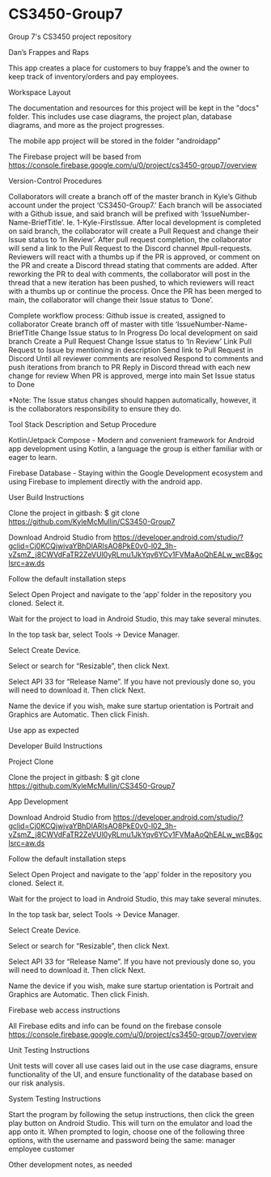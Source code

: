 # CS3450-Group7
Group 7's CS3450 project repository

Dan’s Frappes and Raps

This app creates a place for customers to buy frappe’s and the owner to keep track of inventory/orders and pay employees.

Workspace Layout

The documentation and resources for this project will be kept in the "docs" folder. This includes use case diagrams, the project plan, database diagrams, and more as the project progresses.

The mobile app project will be stored in the folder “androidapp”

The Firebase project will be based from https://console.firebase.google.com/u/0/project/cs3450-group7/overview


Version-Control Procedures

Collaborators will create a branch off of the master branch in Kyle’s Github account under the project ‘CS3450-Group7.’ Each branch will be associated with a Github issue, and said branch will be prefixed with ‘IssueNumber-Name-BriefTitle’. Ie. 1-Kyle-FirstIssue. After local development is completed on said branch, the collaborator will create a Pull Request and change their Issue status to ‘In Review’. After pull request completion, the collaborator will send a link to the Pull Request to the Discord channel #pull-requests. Reviewers will react with a thumbs up if the PR is approved, or comment on the PR and create a Discord thread stating that comments are added. After reworking the PR to deal with comments, the collaborator will post in the thread that a new iteration has been pushed, to which reviewers will react with a thumbs up or continue the process. Once the PR has been merged to main, the collaborator will change their Issue status to ‘Done’.

Complete workflow process:
Github issue is created, assigned to collaborator
Create branch off of master with title ‘IssueNumber-Name-BriefTitle
Change Issue status to In Progress
Do local development on said branch
Create a Pull Request
Change Issue status to ‘In Review’
Link Pull Request to Issue by mentioning in description
Send link to Pull Request in Discord
Until all reviewer comments are resolved
Respond to comments and push iterations from branch to PR
Reply in Discord thread with each new change for review
When PR is approved, merge into main
Set Issue status to Done

*Note: The Issue status changes should happen automatically, however, it is the collaborators responsibility to ensure they do.


Tool Stack Description and Setup Procedure

Kotlin/Jetpack Compose - Modern and convenient framework for Android app development using Kotlin, a language the group is either familiar with or eager to learn. 

Firebase Database - Staying within the Google Development ecosystem and using Firebase to implement directly with the android app.

User Build Instructions

Clone the project in gitbash: $ git clone https://github.com/KyleMcMullin/CS3450-Group7

Download Android Studio from https://developer.android.com/studio/?gclid=Cj0KCQjwjvaYBhDlARIsAO8PkE0v0-l02_3h-vZsmZ_j8CWVdFaTR2ZeVUl0yRLmu1JkYqv6YCv1FVMaAoQhEALw_wcB&gclsrc=aw.ds

Follow the default installation steps

Select Open Project and navigate to the ‘app’ folder in the repository you cloned. Select it.

Wait for the project to load in Android Studio, this may take several minutes.

In the top task bar, select Tools -> Device Manager.

Select Create Device.

Select or search for “Resizable”, then click Next.

Select API 33 for “Release Name”. If you have not previously done so, you will need to download it. Then click Next.

Name the device if you wish, make sure startup orientation is Portrait and Graphics are Automatic. Then click Finish.

Use app as expected

Developer Build Instructions

Project Clone

Clone the project in gitbash: $ git clone https://github.com/KyleMcMullin/CS3450-Group7


App Development

Download Android Studio from https://developer.android.com/studio/?gclid=Cj0KCQjwjvaYBhDlARIsAO8PkE0v0-l02_3h-vZsmZ_j8CWVdFaTR2ZeVUl0yRLmu1JkYqv6YCv1FVMaAoQhEALw_wcB&gclsrc=aw.ds

Follow the default installation steps

Select Open Project and navigate to the ‘app’ folder in the repository you cloned. Select it.

Wait for the project to load in Android Studio, this may take several minutes.

In the top task bar, select Tools -> Device Manager.

Select Create Device.

Select or search for “Resizable”, then click Next.

Select API 33 for “Release Name”. If you have not previously done so, you will need to download it. Then click Next.

Name the device if you wish, make sure startup orientation is Portrait and Graphics are Automatic. Then click Finish.

Firebase web access instructions

All Firebase edits and info can be found on the firebase console
https://console.firebase.google.com/u/0/project/cs3450-group7/overview


Unit Testing Instructions

Unit tests will cover all use cases laid out in the use case diagrams, ensure functionality of the UI, and ensure functionality of the database based on our risk analysis.

System Testing Instructions

Start the program by following the setup instructions, then click the green play button on Android Studio. This will turn on the emulator and load the app onto it. When prompted to login, choose one of the following three options, with the username and password being the same:
manager
employee
customer


Other development notes, as needed


